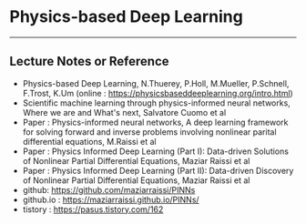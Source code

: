 # Physics-based Deep Learning
---
## Lecture Notes or Reference
- Physics-based Deep Learning, N.Thuerey, P.Holl, M.Mueller, P.Schnell, F.Trost, K.Um (online : https://physicsbaseddeeplearning.org/intro.html)
- Scientific machine learning through physics-informed neural networks, Where we are and What's next, Salvatore Cuomo et al
- Paper : Physics-informed neural networks, A deep learning framework for solving forward and inverse problems involving nonlinear parital differential equations, M.Raissi et al
- Paper : Physics Informed Deep Learning (Part I): Data-driven Solutions of Nonlinear Partial Differential Equations, Maziar Raissi et al
- Paper : Physics Informed Deep Learning (Part II): Data-driven Discovery of Nonlinear Partial Differential Equations, Maziar Raissi et al
- github: https://github.com/maziarraissi/PINNs
- github.io : https://maziarraissi.github.io/PINNs/ 
- tistory : https://pasus.tistory.com/162 